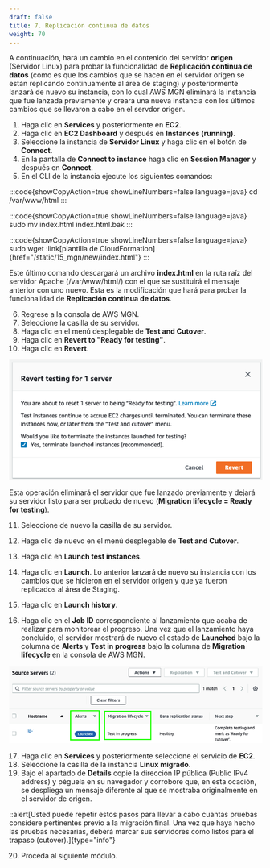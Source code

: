 ```yaml
---
draft: false
title: 7. Replicación continua de datos
weight: 70
---
```

A continuación, hará un cambio en el contenido del servidor **origen** (Servidor Linux) para probar la funcionalidad de **Replicación continua de datos** (como es que los cambios que se hacen en el servidor origen se están replicando continuamente al área de staging) y posteriormente lanzará de nuevo su instancia, con lo cual AWS MGN eliminará la instancia que fue lanzada previamente y creará una nueva instancia con los últimos cambios que se llevaron a cabo en el servdor origen.

1. Haga clic en **Services** y posteriormente en **EC2**.
2. Haga clic en **EC2 Dashboard** y después en **Instances (running)**.
3. Seleccione la instancia de **Servidor Linux** y haga clic en el botón de **Connect**.
4. En la pantalla de **Connect to instance** haga clic en **Session Manager** y después en **Connect**.
5. En el CLI de la instancia ejecute los siguientes comandos: 

:::code{showCopyAction=true showLineNumbers=false language=java}
cd /var/www/html
:::

:::code{showCopyAction=true showLineNumbers=false language=java}
sudo mv index.html index.html.bak
:::

:::code{showCopyAction=true showLineNumbers=false language=java}
sudo wget :link[plantilla de CloudFormation]{href="/static/15_mgn/new/index.html"}
:::

Este último comando descargará un archivo **index.html** en la ruta raíz del servidor Apache (/var/www/html/) con el que se sustituirá el mensaje anterior con uno nuevo. Esta es la modificación que hará para probar la funcionalidad de **Replicación continua de datos**. 

6. Regrese a la consola de AWS MGN.
7. Seleccione la casilla de su servidor.
8. Haga clic en el menú desplegable de **Test and Cutover**.
9. Haga clic en **Revert to "Ready for testing"**.
10. Haga clic en **Revert**.

![Revert testing for 1 server](/static/images/mgn/revert.png)

Esta operación eliminará el servidor que fue lanzado previamente y dejará su servidor listo para ser probado de nuevo (**Migration lifecycle = Ready for testing**).

11. Seleccione de nuevo la casilla de su servidor.
12. Haga clic de nuevo en el menú desplegable de **Test and Cutover**.
13. Haga clic en **Launch test instances**. 
14. Haga clic en **Launch**. Lo anterior lanzará de nuevo su instancia con los cambios que se hicieron en el servidor origen y que ya fueron replicados al área de Staging.

15. Haga clic en **Launch history**.
16. Haga clic en el **Job ID** correspondiente al lanzamiento que acaba de realizar para monitorear el progreso. Una vez que el lanzamiento haya concluido, el servidor mostrará de nuevo el estado de **Launched** bajo la columna de **Alerts** y **Test in progress** bajo la columna de **Migration lifecycle** en la consola de AWS MGN.

![Servidor lanzado en modo prueba](/static/images/mgn/lanzado.png)

17. Haga clic en **Services** y posteriormente seleccione el servicio de **EC2**.
18. Seleccione la casilla de la instancia **Linux migrado**.
19. Bajo el apartado de **Details** copie la dirección IP pública (Public IPv4 address) y péguela en su navegador y corrobore que, en esta ocación, se despliega un mensaje diferente al que se mostraba originalmente en el servidor de origen.

::alert[Usted puede repetir estos pasos para llevar a cabo cuantas pruebas considere pertinentes previo a la migración final. Una vez que haya hecho las pruebas necesarias, deberá marcar sus servidores como listos para el trapaso (cutover).]{type="info"}

20. Proceda al siguiente módulo.